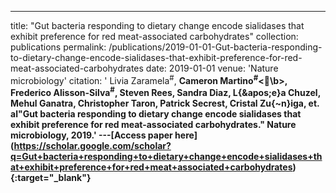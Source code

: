 ---
title: "Gut bacteria responding to dietary change encode sialidases that exhibit preference for red meat-associated carbohydrates"
collection: publications
permalink: /publications/2019-01-01-Gut-bacteria-responding-to-dietary-change-encode-sialidases-that-exhibit-preference-for-red-meat-associated-carbohydrates
date: 2019-01-01
venue: 'Nature microbiology'
citation: ' Livia Zaramela<sup>#</sup>,  <b>Cameron Martino<sup>#</sup><\b>,  Frederico Alisson-Silva<sup>#</sup>,  Steven Rees,  Sandra Diaz,  L{\&apos;e}a Chuzel,  Mehul Ganatra,  Christopher Taron,  Patrick Secrest,  Cristal Zu{\~n}iga,  et. al&quot;Gut bacteria responding to dietary change encode sialidases that exhibit preference for red meat-associated carbohydrates.&quot; Nature microbiology, 2019.'
---\[Access paper here](https://scholar.google.com/scholar?q=Gut+bacteria+responding+to+dietary+change+encode+sialidases+that+exhibit+preference+for+red+meat+associated+carbohydrates){:target="_blank"}